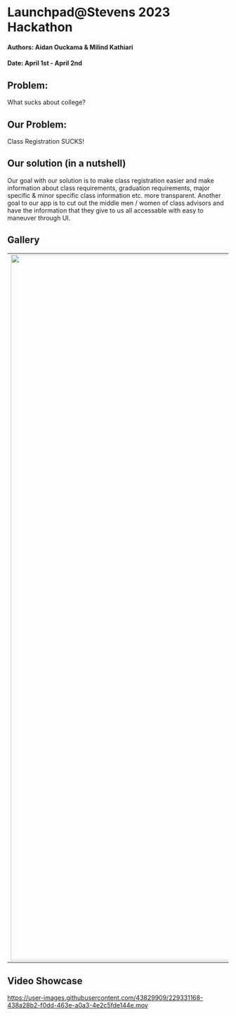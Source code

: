 # Launchpad@Stevens 2023 Hackathon
#### Authors: Aidan Ouckama & Milind Kathiari
#### Date: April 1st - April 2nd

## Problem:
What sucks about college?

## Our Problem:
Class Registration SUCKS!

## Our solution (in a nutshell)
Our goal with our solution is to make class registration easier and make information about class requirements, graduation requirements, major specific & minor specific class information etc. more transparent. Another goal to our app is to cut out the middle men / women of class advisors and have the information that they give to us all accessable with easy to maneuver through UI.

## Gallery
| | | |
|:-------------------------:|:-------------------------:|:-------------------------:|
<img width="1604" alt="screen shot 2017-08-07 at 12 18 15 pm" src="https://user-images.githubusercontent.com/43829909/229331262-b5e6d528-3ec6-4112-b2bc-e65eaadee916.png">| <img width="1604" alt="screen shot 2017-08-07 at 12 18 15 pm" src="https://user-images.githubusercontent.com/43829909/229331265-c7159e0e-628a-487f-8748-436aeb3a5fcc.png">|<img width="1604" alt="screen shot 2017-08-07 at 12 18 15 pm" src="https://user-images.githubusercontent.com/43829909/229331268-0add7f54-05e4-402a-9437-e68297b9dd0f.png">

## Video Showcase
https://user-images.githubusercontent.com/43829909/229331168-438a28b2-f0dd-463e-a0a3-4e2c5fde144e.mov

